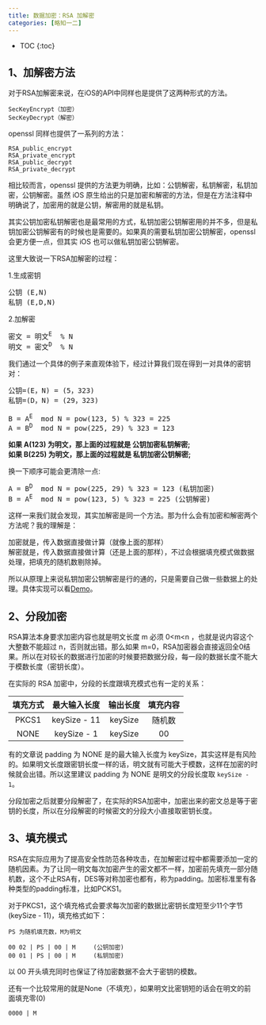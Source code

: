 ```yaml
---
title: 数据加密：RSA 加解密
categories: [略知一二]
---
```


- TOC
{:toc}

## 1、加解密方法

对于RSA加解密来说，在iOS的API中同样也是提供了这两种形式的方法。

```
SecKeyEncrypt（加密）
SecKeyDecrypt（解密）
```

openssl 同样也提供了一系列的方法：

```
RSA_public_encrypt
RSA_private_encrypt
RSA_public_decrypt
RSA_private_decrypt
```

相比较而言，openssl 提供的方法更为明确，比如：公钥解密，私钥解密，私钥加密，公钥解密。虽然 iOS 原生给出的只是加密和解密的方法，但是在方法注释中明确说了，加密用的就是公钥，解密用的就是私钥。

其实公钥加密私钥解密也是最常用的方式，私钥加密公钥解密用的并不多，但是私钥加密公钥解密有的时候也是需要的。如果真的需要私钥加密公钥解密，openssl 会更方便一点，但其实 iOS 也可以做私钥加密公钥解密。

这里大致说一下RSA加解密的过程：

1.生成密钥

<pre>
公钥 (E,N)  
私钥 (E,D,N)
</pre>

2.加解密

<pre>
密文 = 明文<sup>E</sup>  % N  
明文 = 密文<sup>D</sup>  % N
</pre>

我们通过一个具体的例子来直观体验下，经过计算我们现在得到一对具体的密钥对：

<pre>
公钥=(E，N) = (5，323)  
私钥=(D，N) = (29，323)  

B = A<sup>E</sup>  mod N = pow(123, 5) % 323 = 225  
A = B<sup>D</sup>  mod N = pow(225, 29) % 323 = 123  
</pre>

**如果 A(123) 为明文，那上面的过程就是 公钥加密私钥解密;**  
**如果 B(225) 为明文，那上面的过程就是 私钥加密公钥解密;**  

换一下顺序可能会更清除一点:    
<pre>
A = B<sup>D</sup>  mod N = pow(225, 29) % 323 = 123 (私钥加密)   
B = A<sup>E</sup>  mod N = pow(123, 5) % 323 = 225 (公钥解密)  
</pre>

这样一来我们就会发现，其实加解密是同一个方法。那为什么会有加密和解密两个方法呢？我的理解是：

加密就是，传入数据直接做计算（就像上面的那样）  
解密就是，传入数据直接做计算（还是上面的那样），不过会根据填充模式做数据处理，把填充的随机数剔除掉。

所以从原理上来说私钥加密公钥解密是行的通的，只是需要自己做一些数据上的处理。具体实现可以看[Demo](https://github.com/DullDevil/RSADemo)。


## 2、分段加密

RSA算法本身要求加密内容也就是明文长度 m 必须 0<m<n ，也就是说内容这个大整数不能超过 n，否则就出错。那么如果 m=0，RSA加密器会直接返回全0结果。所以在对较长的数据进行加密的时候要把数据分段，每一段的数据长度不能大于模数长度（密钥长度）。

在实际的 RSA 加密中，分段的长度跟填充模式也有一定的关系：

|填充方式|最大输入长度|输出长度|填充内容|
|:-:|:-:|:-:|:-:|
|PKCS1| keySize - 11 | keySize | 随机数|
|NONE | keySize - 1 | keySize | 00 |


有的文章说 padding 为 NONE 是的最大输入长度为 keySize，其实这样是有风险的。如果明文长度跟密钥长度一样的话，明文就有可能大于模数，这样在加密的时候就会出错。所以这里建议 padding 为 NONE 是明文的分段长度取 `keySize - 1`。

分段加密之后就要分段解密了，在实际的RSA加密中，加密出来的密文总是等于密钥的长度，所以在分段解密的时候密文的分段大小直接取密钥长度。

## 3、填充模式

RSA在实际应用为了提高安全性防范各种攻击，在加解密过程中都需要添加一定的随机因素。为了让同一明文每次加密产生的密文都不一样，加密前先填充一部分随机数，这个不止RSA有，DES等对称加密也都有，称为padding。加密标准里有各种类型的padding标准，比如PCKS1。

对于PKCS1，这个填充格式会要求每次加密的数据比密钥长度短至少11个字节(keySize - 11)，填充格式如下：

```
PS 为随机填充数，M为明文

00 02 | PS | 00 | M     (公钥加密)
00 01 | PS | 00 | M     (私钥加密)
```

以 00 开头填充同时也保证了待加密数据不会大于密钥的模数。

还有一个比较常用的就是None（不填充），如果明文比密钥短的话会在明文的前面填充零(0)

```
0000 | M
```
